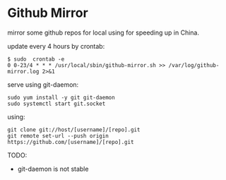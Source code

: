 # Github Mirror

mirror some github repos for local using for speeding up in China.

update every 4 hours by crontab:

    $ sudo  crontab -e
    0 0-23/4 * * * /usr/local/sbin/github-mirror.sh >> /var/log/github-mirror.log 2>&1


serve using git-daemon:

    sudo yum install -y git git-daemon
    sudo systemctl start git.socket

using:

    git clone git://host/[username]/[repo].git
    git remote set-url --push origin https://github.com/[username]/[repo].git

TODO:
* git-daemon is not stable
